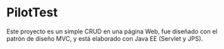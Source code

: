 # PilotTest
Este proyecto es un simple CRUD en una página Web, fue diseñado con el patrón de diseño MVC, y está elaborado con Java EE (Servlet y JPS).
